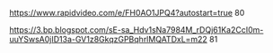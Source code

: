 https://www.rapidvideo.com/e/FH0AO1JPQ4?autostart=true 80

https://3.bp.blogspot.com/sE-sa_Hdv1sNa7984M_rDQj61Ka2CcI0m-uuYSwsA0jID13a-GV1z8GkqzGPBqhrlMQATDxL=m22 81
